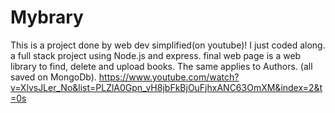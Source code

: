 # Mybrary
This is a project done by web dev simplified(on youtube)! I just coded along. 
a full stack project using Node.js and express. 
final web page is a web library to find, delete and upload books. The same applies to Authors. (all saved on MongoDb). 
https://www.youtube.com/watch?v=XlvsJLer_No&list=PLZlA0Gpn_vH8jbFkBjOuFjhxANC63OmXM&index=2&t=0s
